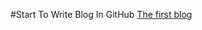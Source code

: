 #Start To Write Blog In GitHub
[The first blog](https://github.com/irudder/blog/blob/master/20160908.md)